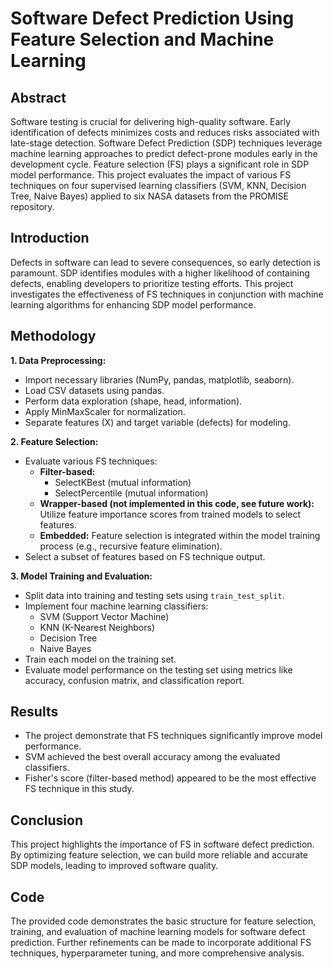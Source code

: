 # Software Defect Prediction Using Feature Selection and Machine Learning

## Abstract

Software testing is crucial for delivering high-quality software. Early identification of defects minimizes costs and reduces risks associated with late-stage detection. Software Defect Prediction (SDP) techniques leverage machine learning approaches to predict defect-prone modules early in the development cycle. Feature selection (FS) plays a significant role in SDP model performance. This project evaluates the impact of various FS techniques on four supervised learning classifiers (SVM, KNN, Decision Tree, Naive Bayes) applied to six NASA datasets from the PROMISE repository.

## Introduction

Defects in software can lead to severe consequences, so early detection is paramount. SDP identifies modules with a higher likelihood of containing defects, enabling developers to prioritize testing efforts. This project investigates the effectiveness of FS techniques in conjunction with machine learning algorithms for enhancing SDP model performance.

## Methodology

**1. Data Preprocessing:**

* Import necessary libraries (NumPy, pandas, matplotlib, seaborn).
* Load CSV datasets using pandas.
* Perform data exploration (shape, head, information).
* Apply MinMaxScaler for normalization.
* Separate features (X) and target variable (defects) for modeling.

**2. Feature Selection:**

* Evaluate various FS techniques:
    * **Filter-based:**
        * SelectKBest (mutual information)
        * SelectPercentile (mutual information)
    * **Wrapper-based (not implemented in this code, see future work):** Utilize feature importance scores from trained models to select features.
    * **Embedded:** Feature selection is integrated within the model training process (e.g., recursive feature elimination). 
* Select a subset of features based on FS technique output.

**3. Model Training and Evaluation:**

* Split data into training and testing sets using `train_test_split`.
* Implement four machine learning classifiers:
    * SVM (Support Vector Machine)
    * KNN (K-Nearest Neighbors)
    * Decision Tree
    * Naive Bayes
* Train each model on the training set.
* Evaluate model performance on the testing set using metrics like accuracy, confusion matrix, and classification report.

## Results

- The project demonstrate that FS techniques significantly improve model performance.
- SVM achieved the best overall accuracy among the evaluated classifiers.
- Fisher's score (filter-based method) appeared to be the most effective FS technique in this study.

## Conclusion

This project highlights the importance of FS in software defect prediction. By optimizing feature selection, we can build more reliable and accurate SDP models, leading to improved software quality.

## Code

The provided code demonstrates the basic structure for feature selection, training, and evaluation of machine learning models for software defect prediction. Further refinements can be made to incorporate additional FS techniques, hyperparameter tuning, and more comprehensive analysis.
